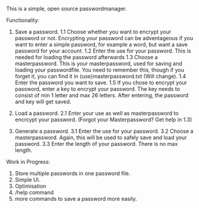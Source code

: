 This is a simple, open source passwordmanager.

Functionality: 
1. Save a password.
1.1 Choose whether you want to encrypt your password or not. Encrypting your password can be adventageous if you want to enter a simple password, for example a word, but want a save password for your account.
1.2 Enter the use for your password. This is needed for loading the password afterwards
1.3 Choose a masterpassword. This is your masterpassword, used for saving and loading your passwordfile. You need to remember this, though if you forget it, you can find it in {use}masterpassword.txt (Will change).
1.4 Enter the password you want to save.
1.5 If you chose to encrypt your password, enter a key to encrypt your password. The key needs to consist of min 1 letter and max 26 letters. After entering, the password and key will get saved.

2. Load a password.
2.1  Enter your use as well as masterpassword to encrcypt your password. (Forgot your Masterpassword? Get help in 1.3)

3. Generate a password.
3.1 Enter the use for your password.
3.2 Choose a masterpassword. Again, this will be used to safely save and load your password.
3.3 Enter the length of your password. There is no max length.

Work in Progress:
1. Store multiple passwords in one password file.
2. Simple UI.
3. Optimisation
4. /help command
5. more commands to save a password more easily.
